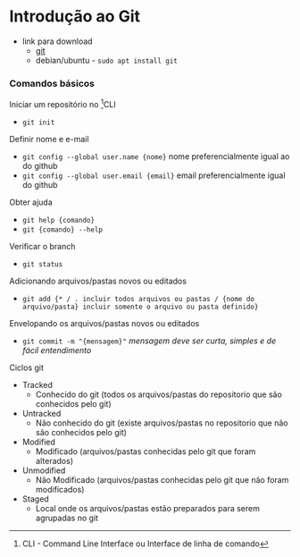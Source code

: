 # Introdução ao Git

- link para download
  - [git](https://git-scm.com/downloads)
  - debian/ubuntu - `sudo apt install git`

### Comandos básicos

Iniciar um repositório no [^1]CLI

- `git init`

Definir nome e e-mail

- `git config --global user.name {nome}` nome preferencialmente igual ao do github
- `git config --global user.email {email}` email preferencialmente igual do github

Obter ajuda

- `git help {comando}`
- `git {comando} --help`

Verificar o branch

- `git status`

Adicionando arquivos/pastas novos ou editados

- `git add {* / . incluir todos arquivos ou pastas / {nome do arquivo/pasta} incluir somente o arquivo ou pasta definido}`

Envelopando os arquivos/pastas novos ou editados

- `git commit -m "{mensagem}"`  *mensagem deve ser curta, simples e de fácil entendimento*

Ciclos git

- Tracked
  - Conhecido do git (todos os arquivos/pastas do repositorio que são conhecidos pelo git)
- Untracked
  - Não conhecido do git (existe arquivos/pastas no repositorio que não são conhecidos pelo git)
- Modified
  - Modificado (arquivos/pastas conhecidas pelo git que foram alterados)
- Unmodified
  - Não Modificado (arquivos/pastas conhecidas pelo git que não foram modificados)
- Staged
  - Local onde os arquivos/pastas estão preparados para serem agrupadas no git











[^1]: CLI - Command Line Interface ou Interface de linha de comando